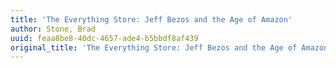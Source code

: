 ```yaml
---
title: 'The Everything Store: Jeff Bezos and the Age of Amazon'
author: Stone, Brad
uuid: feaa8be8-40dc-4657-ade4-b5bbdf8af439
original_title: 'The Everything Store: Jeff Bezos and the Age of Amazon'
---
```


